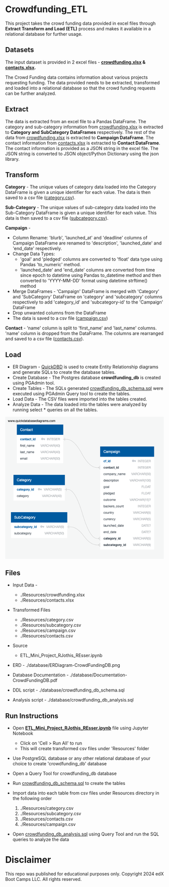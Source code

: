 # Crowdfunding_ETL

This project takes the crowd funding data provided in excel files through **Extract Transform and Load (ETL)** process and makes it available in a relational database for further usage. 

## Datasets

The input dataset is provided in 2 excel files - **[crowdfunding.xlsx](./Resources/crowdfunding.xlsx) & [contacts.xlsx](./Resources/contacts.xlsx).**

The Crowd Funding data contains information about various projects requesting funding. The data provided needs to be extracted, transformed and loaded into a relational database so that the crowd funding requests can be further analyzed. 

## Extract

The data is extracted from an excel file to a Pandas DataFrame.
The category and sub-category information from [crowdfunding.xlsx](./Resources/crowdfunding.xlsx) is extracted to **Category and SubCategory DataFrames** respectively.
The rest of the data from [crowdfunding.xlsx](./Resources/crowdfunding.xlsx) is extracted to **Campaign DataFrame**.
The contact information from [contacts.xlsx](./Resources/contacts.xlsx) is extracted to **Contact DataFrame**. The contact information is provided as a JSON string in the excel file. The JSON string is converted to JSON object/Python Dictionary using the json library.  


## Transform

**Category** - The unique values of category data loaded into the Category DataFrame is given a unique identifier for each value. The data is then saved to a csv file ([category.csv](./Resources/category.csv)). 

**Sub-Category** - The unique values of sub-category data loaded into the Sub-Category DataFrame is given a unique identifier for each value. This data is then saved to a csv file ([subcategory.csv](./Resources/subcategory.csv)).

**Campaign** - 
  * Column Rename: 'blurb', 'launched_at' and 'deadline' columns of Campaign DataFrame are renamed to 'description', 'launched_date' and 'end_date' respectively.
  * Change Data Types:
    - 'goal' and 'pledged' columns are converted to 'float' data type using Pandas 'to_numeric' method.
    - 'launched_date' and 'end_date' columns are converted from time since epoch to datetime using Pandas to_datetime method and then converted to 'YYYY-MM-DD' format using datetime strftime() method
  * Merge DataFrames - 'Campaign' DataFrame is merged with 'Category' and 'SubCategory' DataFrame on 'category' and 'subcategory' columns respectively to add 'category_id' and 'subcategory-id' to the 'Campaign' DataFrame
  * Drop unwanted columns from the DataFrame
  * The data is saved to a csv file ([campaign.csv](./Resources/campaign.csv))

**Contact** - 'name' column is split to 'first_name' and 'last_name' columns. 'name' column is dropped from the DataFrame. The columns are rearranged and saved to a csv file ([contacts.csv](./Resources/contacts.csv)).  
  
## Load
  * ER Diagram - [QuickDBD](https://www.quickdatabasediagrams.com/) is used to create Entity Relationship diagrams and generate SQLs to create the database tables.
  * Create Database - The Postgres database **crowdfunding_db** is created using PGAdmin tool.
  * Create Tables - The SQLs generated [crowdfunding_db_schema.sql]( ./database/crowdfunding_db_schema.sql) were executed using PGAdmin Query tool to create the tables.
  * Load Data - The CSV files were imported into the tables created.
  * Analyze Data - The data loaded into the tables were analyzed by running select * queries on all the tables.

![Image Info](./database/ERDiagram-CrowdFundingDB.png)

## Files

* Input Data -
   - ./Resources/crowdfunding.xlsx
   - ./Resources/contacts.xlsx

* Transformed Files
  - ./Resources/category.csv
  - ./Resources/subcategory.csv
  - ./Resources/campaign.csv
  - ./Resources/contacts.csv

* Source
  - ETL_Mini_Project_RJothis_REsser.ipynb 

* ERD - ./database/ERDiagram-CrowdFundingDB.png

* Database Documentation - ./database/Documentation-CrowdFundingDB.pdf

* DDL script - ./database/crowdfunding_db_schema.sql

* Analysis script - ./database/crowdfunding_db_analysis.sql
 

## Run Instructions

* Open [**ETL_Mini_Project_RJothis_REsser.ipynb**](./ETL_Mini_Project_RJothis_REsser.ipynb) file using Jupyter Notebook
  - Click on 'Cell > Run All' to run
  - This will create transformed csv files under 'Resources' folder

* Use PostgreSQL database or any other relational database of your choice to create 'crowdfunding_db' database

* Open a Query Tool for crowdfunding_db database

* Run [crowdfunding_db_schema.sql](database/crowdfunding_db_schema.sql) to create the tables

* Import data into each table from csv files under Resources directory in the following order
  1. ./Resources/category.csv
  2. ./Resources/subcategory.csv
  3. ./Resources/contacts.csv
  4. ./Resources/campaign.csv

* Open [crowdfunding_db_analysis.sql](./database/crowdfunding_db_analysis.sql) using Query Tool and run the SQL queries to analyze the data
    
# Disclaimer
This repo was published for educational purposes only. Copyright 2024 edX Boot Camps LLC. All rights reserved.


